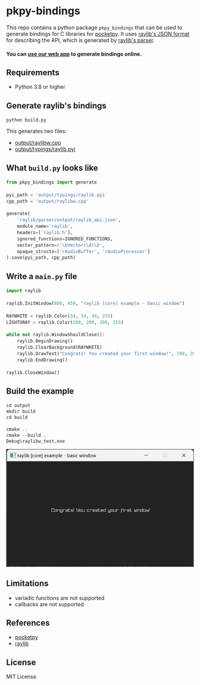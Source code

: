 # pkpy-bindings

This repo contains a python package `pkpy_bindings` that can be used to generate bindings for C libraries for [pocketpy](https://github.com/blueloveth/pocketpy).
It uses [raylib's JSON format](https://github.com/raysan5/raylib/blob/master/parser/output/raylib_api.json) for describing the API, which is generated by [raylib's parser](https://github.com/raysan5/raylib/tree/master/parser).

#### You can [use our web app](https://pkpy-bindings.streamlit.app/) to generate bindings online.

## Requirements

+ Python 3.8 or higher

## Generate raylib's bindings

```
python build.py
```

This generates two files:

+ [output/raylibw.cpp](https://github.com/blueloveTH/pkpy-bindings/blob/main/output/raylibw.cpp)
+ [output/typings/raylib.pyi](https://github.com/blueloveTH/pkpy-bindings/blob/main/output/typings/raylib.pyi)

## What `build.py` looks like

```python
from pkpy_bindings import generate

pyi_path = 'output/typings/raylib.pyi'
cpp_path = 'output/raylibw.cpp'

generate(
    'raylib/parser/output/raylib_api.json',
    module_name='raylib',
    headers=['raylib.h'],
    ignored_functions=IGNORED_FUNCTIONS,
    vector_pattern=r'\bVector(\d)\b',
    opaque_structs=['rAudioBuffer', 'rAudioProcessor']
).save(pyi_path, cpp_path)
```

## Write a `main.py` file

```python
import raylib

raylib.InitWindow(800, 450, "raylib [core] example - basic window")

RAYWHITE = raylib.Color(34, 34, 34, 255)
LIGHTGRAY = raylib.Color(200, 200, 200, 255)

while not raylib.WindowShouldClose():
    raylib.BeginDrawing()
    raylib.ClearBackground(RAYWHITE)
    raylib.DrawText("Congrats! You created your first window!", 190, 200, 20, LIGHTGRAY)
    raylib.EndDrawing()

raylib.CloseWindow()
```

## Build the example

```
cd output
mkdir build
cd build

cmake ..
cmake --build .
Debug\raylibw_test.exe
```

![raylibw_test.png](raylibw_test.png)

## Limitations

+ variadic functions are not supported
+ callbacks are not supported

## References

+ [pocketpy](https://github.com/blueloveth/pocketpy)
+ [raylib](https://github.com/raysan5/raylib)

## License

MIT License
